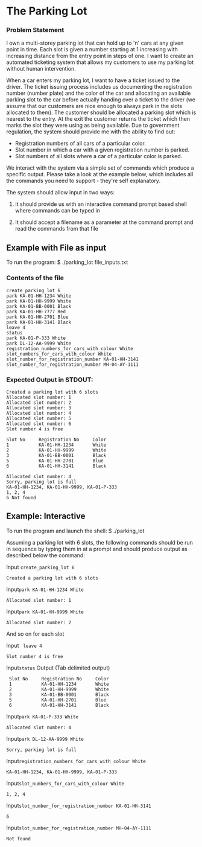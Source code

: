 # The Parking Lot

### Problem Statement
I own a multi-storey parking lot that can hold up to 'n' cars at any given point in time.
Each slot is given a number starting at 1 increasing with increasing distance from the
entry point in steps of one. I want to create an automated ticketing system that
allows my customers to use my parking lot without human intervention.

When a car enters my parking lot, I want to have a ticket issued to the driver. The
ticket issuing process includes us documenting the registration number (number plate)
and the color of the car and allocating an available parking slot to the car before
actually handing over a ticket to the driver (we assume that our customers are nice
enough to always park in the slots allocated to them). The customer should be
allocated a parking slot which is nearest to the entry. At the exit the customer returns
the ticket which then marks the slot they were using as being available.
Due to government regulation, the system should provide me with the ability to find
out:
* Registration numbers of all cars of a particular color.
* Slot number in which a car with a given registration number is parked.
* Slot numbers of all slots where a car of a particular color is parked.

We interact with the system via a simple set of commands which produce a specific
output. Please take a look at the example below, which includes all the commands
you need to support - they're self explanatory.

The system should allow input in two ways:

1) It should provide us with an interactive command prompt based shell where
commands can be typed in

2) It should accept a filename as a parameter at the command prompt and read the
commands from that file

## Example with File as input
To run the program: $ ./parking_lot file_inputs.txt

### Contents of the file
```
create_parking_lot 6
park KA-01-HH-1234 White
park KA-01-HH-9999 White
park KA-01-BB-0001 Black
park KA-01-HH-7777 Red
park KA-01-HH-2701 Blue
park KA-01-HH-3141 Black
leave 4
status
park KA-01-P-333 White
park DL-12-AA-9999 White
registration_numbers_for_cars_with_colour White
slot_numbers_for_cars_with_colour White
slot_number_for_registration_number KA-01-HH-3141
slot_number_for_registration_number MH-04-AY-1111
```

### Expected Output in STDOUT:
```
Created a parking lot with 6 slots
Allocated slot number: 1
Allocated slot number: 2
Allocated slot number: 3
Allocated slot number: 4
Allocated slot number: 5
Allocated slot number: 6
Slot number 4 is free 

Slot No     Registration No     Color
1           KA-01-HH-1234       White
2           KA-01-HH-9999       White
3           KA-01-BB-0001       Black
5           KA-01-HH-2701       Blue
6           KA-01-HH-3141       Black

Allocated slot number: 4
Sorry, parking lot is full
KA-01-HH-1234, KA-01-HH-9999, KA-01-P-333
1, 2, 4
6 Not found
```
## Example: Interactive
To run the program and launch the shell: $ ./parking_lot

Assuming a parking lot with 6 slots, the following commands should be run in
sequence by typing them in at a prompt and should produce output as described
below the command:

Input ```create_parking_lot 6```
```
Created a parking lot with 6 slots
```
Input```park KA-01-HH-1234 White```
```
Allocated slot number: 1
```
Input```park KA-01-HH-9999 White```
```
Allocated slot number: 2
```
And so on for each slot

Input ``` leave 4```
```
Slot number 4 is free
```
Input```status```
Output (Tab delimited output)
```
 Slot No     Registration No     Color
 1           KA-01-HH-1234       White
 2           KA-01-HH-9999       White
 3           KA-01-BB-0001       Black
 5           KA-01-HH-2701       Blue
 6           KA-01-HH-3141       Black
 ```
Input```park KA-01-P-333 White```
```
Allocated slot number: 4
```
Input```park DL-12-AA-9999 White```
```
Sorry, parking lot is full
```
Input```registration_numbers_for_cars_with_colour White```
```
KA-01-HH-1234, KA-01-HH-9999, KA-01-P-333
```
Input```slot_numbers_for_cars_with_colour White```
```
1, 2, 4
```
Input```slot_number_for_registration_number KA-01-HH-3141```
```
6
```
Input```slot_number_for_registration_number MH-04-AY-1111```
```
Not found
```